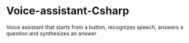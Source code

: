 # Voice-assistant-Csharp
Voice assistant that starts from a button, recognizes speech, answers a question and synthesizes an answer
